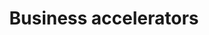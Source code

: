 ---
title: Business accelerators
longTitle: 'Business accelerators'
tags:
- gccommon
relatedTerm:
- "[[Business development]]"
---
